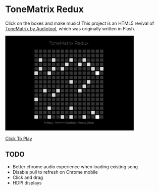 # ToneMatrix Redux

Click on the boxes and make music! This project is an HTML5 revival of [ToneMatrix by Audiotool](https://tonematrix.audiotool.com/), which was originally written in Flash.

<a href="https://www.maxlaumeister.com/tonematrix/"><img alt="ToneMatrix Redux Screenshot" src="/screenshot.png?raw=true" height="300" title="Click To Play!"></a>

[Click To Play](https://www.maxlaumeister.com/tonematrix/)

## TODO

* Better chrome audio experience when loading existing song
* Disable pull to refresh on Chrome mobile
* Click and drag
* HDPI displays
